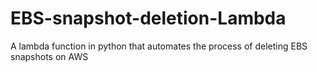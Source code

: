 # EBS-snapshot-deletion-Lambda
A lambda function in python that automates the process of deleting EBS snapshots on AWS
